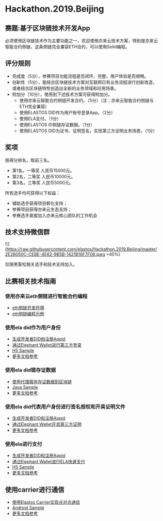 # Hackathon.2019.Beijing

## 赛题:基于区块链技术开发App
必须使用区块链技术作为主要功能之一，欢迎使用亦来云技术方案，特别是亦来云智能合约侧链，这条侧链完全兼容ETH合约，可以使用Solid编程。

## 评分规则

- 完成度（5分），参赛项目功能流程是否闭环、完整，用户体验是否顺畅。
- 创新性（5分），能结合区块链技术方案对互联网已有业务流程进行创新改造，或者结合区块链特性创造出全新的业务领域和应用场景。
- 附加分（10分），使用到下述技术方案可获得附加分。
  - 使用亦来云智能合约侧链开发合约。（5分）（注：亦来云智能合约侧链与ETH完全兼容）
  - 使用ELASTOS DID作为用户账号登录App。（2分）
  - 使用ELA支付。（1分）
  - 使用ELASTOS ID侧链存证数据。（1分）
  - 使用ELASTOS DID为证书、证明签名，实现第三方证明业务场景。（1分）

## 奖项

按得分排名，取前三名。

* 第1名，一等奖 人民币15000元。
* 第2名，二等奖 人民币10000元。
* 第3名，三等奖 人民币5000元。

所有选手均可获得以下权益：

  - 辅助选手获得项目孵化支持；
  - 参赛项目获得亦来云生态支持；
  - 参赛选手直接加入亦来云核心团队的工作机会
  

## 技术支持微信群


![](https://raw.githubusercontent.com/elastos/Hackathon.2019.Beijing/master/2E2B050C-CEBE-4E62-9B5B-1421B16F7F06.jpeg =40%)

仅限黑客松相关选手和技术支持加入。


## 比赛相关技术指南

### 使用亦来云eth侧链进行智能合约编程

- [eth侧链开发环境](./eth_sidechain_env.md)
- [eth侧链编程示例](./eth_sample.md)

### 使用ela did作为用户身份

- [生成开发者DID和注册Appid](./generate_appid.md)
- [通过Elephant Wallet进行第三方登录](./how_to_login_with_did.md)
- [H5 Sample](./how_to_login_with_did.html)
- [更多文档参考](https://github.com/elastos/Elastos.Developer.Doc/blob/master/CN/4.%E9%92%B1%E5%8C%85%E5%AF%B9%E6%8E%A5/4.Elephant%E9%92%B1%E5%8C%85%E5%AF%B9%E6%8E%A5%E5%8D%8F%E8%AE%AE.md)

### 使用ela did链存证数据

- [使用代理服务存证数据到区块链](https://github.com/elastos/Hackathon.2019.Beijing/blob/master/使用代理服务存证数据到区块链.md)
- [Java Sample](https://github.com/elastos/Elastos.SDK.DIDClient.Java/blob/master/sample/src/main/java/sample/com/upChain/UpChainSample.java)
- [更多文档参考](https://did-client-java-api.readthedocs.io/en/latest/)

### 使用ela did代表用户身份进行签名授权和开具证明文件

- [生成开发者DID和注册Appid](./generate_appid.md)
- [通过Elephant Wallet开具第三方证明](https://github.com/elastos/Elastos.Developer.Doc/blob/master/CN/4.%E9%92%B1%E5%8C%85%E5%AF%B9%E6%8E%A5/4.Elephant%E9%92%B1%E5%8C%85%E5%AF%B9%E6%8E%A5%E5%8D%8F%E8%AE%AE.md#sign%E6%8C%87%E4%BB%A4)
- [更多文档参考](https://github.com/elastos/Elastos.Developer.Doc/blob/master/CN/4.%E9%92%B1%E5%8C%85%E5%AF%B9%E6%8E%A5/4.Elephant%E9%92%B1%E5%8C%85%E5%AF%B9%E6%8E%A5%E5%8D%8F%E8%AE%AE.md)

### 使用ela进行支付

- [生成开发者DID和注册Appid](./generate_appid.md)
- [通过Elephant Wallet进行ELA快速支付](./how_to_pay_ela.md)
- [H5 Sample](./how_to_pay_ela.html)
- [更多文档参考](https://github.com/elastos/Elastos.Developer.Doc/blob/master/CN/4.%E9%92%B1%E5%8C%85%E5%AF%B9%E6%8E%A5/4.Elephant%E9%92%B1%E5%8C%85%E5%AF%B9%E6%8E%A5%E5%8D%8F%E8%AE%AE.md)

## 使用carrier进行通信

- [使用Elastos Carrier实现点对点通信](./carrier/get-started-for-android.md)
- [Android Sample](./carrier/demo.md)
- [更多文档参考](https://github.com/elastos/Elastos.NET.Carrier.Native.SDK/blob/master/README.md)
